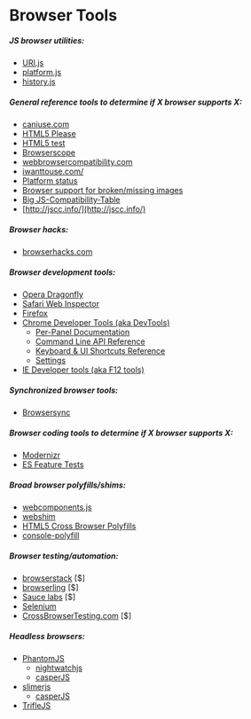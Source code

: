 # Browser Tools

##### JS browser utilities:

* [URI.js](http://medialize.github.io/URI.js/)
* [platform.js](https://github.com/bestiejs/platform.js)
* [history.js](https://github.com/browserstate/history.js)

##### General reference tools to determine if X browser supports X:

* [caniuse.com](http://caniuse.com/)
* [HTML5 Please](http://html5please.com/)
* [HTML5 test](https://html5test.com/)
* [Browserscope](http://www.browserscope.org/)
* [webbrowsercompatibility.com](http://www.webbrowsercompatibility.com/)
* [iwanttouse.com/](http://www.iwanttouse.com/)
* [Platform status](https://dev.modern.ie/platform/status/)
* [Browser support for broken/missing images](http://codepen.io/bartveneman/full/qzCte/)
* [Big JS-Compatibility-Table](http://compatibility.shwups-cms.ch/en/home)
* [http://jscc.info/](http://jscc.info/)

##### Browser hacks:

* [browserhacks.com](http://browserhacks.com/)

##### Browser development tools:

* [Opera Dragonfly](http://www.opera.com/dragonfly/)
* [Safari Web Inspector](https://developer.apple.com/safari/tools/)
* [Firefox](https://developer.mozilla.org/en-US/docs/Tools)
* [Chrome Developer Tools (aka DevTools)](https://developers.google.com/web/tools/?hl=en)
    - [Per-Panel Documentation](https://developers.google.com/web/tools/chrome-devtools/#docs)
    - [Command Line API Reference](https://developers.google.com/web/tools/javascript/command-line/command-line-reference?hl=en)
    - [Keyboard & UI Shortcuts Reference](https://developers.google.com/web/tools/iterate/inspect-styles/shortcuts)
    - [Settings](https://developer.chrome.com/devtools/docs/settings)
* [IE Developer tools (aka F12 tools)](https://dev.modern.ie/platform/documentation/f12-devtools-guide/)

##### Synchronized browser tools:

* [Browsersync](http://www.browsersync.io/)

##### Browser coding tools to determine if X browser supports X:

* [Modernizr](https://modernizr.com/)
* [ES Feature Tests](https://featuretests.io/)

##### Broad browser polyfills/shims:

* [webcomponents.js](https://github.com/WebComponents/webcomponentsjs)
* [webshim](https://afarkas.github.io/webshim/demos/)
* [HTML5 Cross Browser Polyfills](https://github.com/Modernizr/Modernizr/wiki/HTML5-Cross-browser-Polyfills)
* [console-polyfill](https://github.com/paulmillr/console-polyfill)

##### Browser testing/automation:

* [browserstack](https://www.browserstack.com) [$]
* [browserling](https://www.browserling.com/) [$]
* [Sauce labs](https://saucelabs.com/) [$]
* [Selenium](http://www.seleniumhq.org/)
* [CrossBrowserTesting.com](http://crossbrowsertesting.com/) [$]

##### Headless browsers:

* [PhantomJS](http://phantomjs.org/)
    - [nightwatchjs](http://nightwatchjs.org/)
    - [casperJS](http://casperjs.org/)
* [slimerjs](http://slimerjs.org/)
    - [casperJS](http://casperjs.org/)
* [TrifleJS](http://triflejs.org/)


































 







